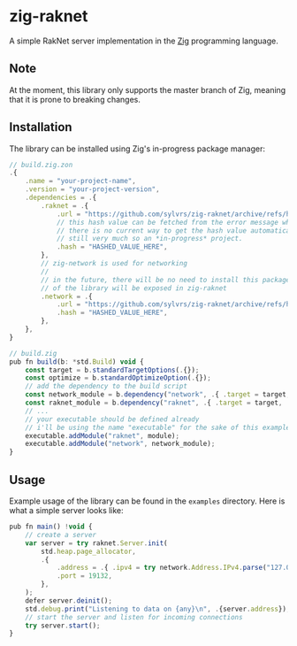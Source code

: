 # zig-raknet

A simple RakNet server implementation in the [Zig](https://ziglang.org) programming language.

## Note

At the moment, this library only supports the master branch of Zig, meaning that it is prone to breaking changes.

## Installation

The library can be installed using Zig's in-progress package manager:

```js
// build.zig.zon
.{
    .name = "your-project-name",
    .version = "your-project-version",
    .dependencies = .{
        .raknet = .{
            .url = "https://github.com/sylvrs/zig-raknet/archive/refs/heads/master.tar.gz",
            // this hash value can be fetched from the error message when trying to build the project
            // there is no current way to get the hash value automatically as the package manager is
            // still very much so an *in-progress* project.
            .hash = "HASHED_VALUE_HERE",
        },
        // zig-network is used for networking
        //
        // in the future, there will be no need to install this package as the useful parts
        // of the library will be exposed in zig-raknet
        .network = .{
            .url = "https://github.com/sylvrs/zig-raknet/archive/refs/heads/master.tar.gz",
            .hash = "HASHED_VALUE_HERE",
        },
    },
}
```

```js
// build.zig
pub fn build(b: *std.Build) void {
    const target = b.standardTargetOptions(.{});
    const optimize = b.standardOptimizeOption(.{});
    // add the dependency to the build script
    const network_module = b.dependency("network", .{ .target = target, .optimize = optimize }).module("network");
    const raknet_module = b.dependency("raknet", .{ .target = target, .optimize = optimize }).module("raknet");
    // ...
    // your executable should be defined already
    // i'll be using the name "executable" for the sake of this example
    executable.addModule("raknet", module);
    executable.addModule("network", network_module);
}
```

## Usage

Example usage of the library can be found in the `examples` directory. Here is what a simple server looks like:

```js
pub fn main() !void {
    // create a server
    var server = try raknet.Server.init(
        std.heap.page_allocator,
        .{
            .address = .{ .ipv4 = try network.Address.IPv4.parse("127.0.0.1") },
            .port = 19132,
        },
    );
    defer server.deinit();
    std.debug.print("Listening to data on {any}\n", .{server.address});
    // start the server and listen for incoming connections
    try server.start();
}
```
